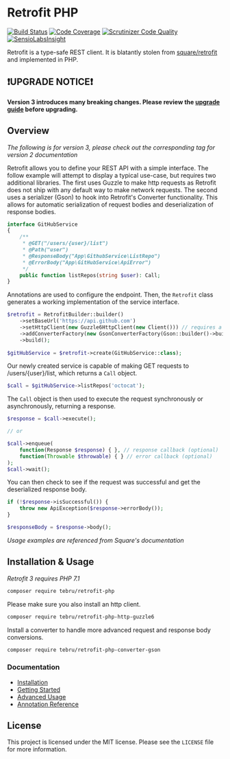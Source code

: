 Retrofit PHP
============

[![Build Status](https://travis-ci.org/tebru/retrofit-php.svg?branch=master)](https://travis-ci.org/tebru/retrofit-php)
[![Code Coverage](https://scrutinizer-ci.com/g/tebru/retrofit-php/badges/coverage.png?b=master)](https://scrutinizer-ci.com/g/tebru/retrofit-php/?branch=master)
[![Scrutinizer Code Quality](https://scrutinizer-ci.com/g/tebru/retrofit-php/badges/quality-score.png?b=master)](https://scrutinizer-ci.com/g/tebru/retrofit-php/?branch=master)
[![SensioLabsInsight](https://insight.sensiolabs.com/projects/d2188bf8-8248-4df6-8bc5-8150fc0b8898/mini.png)](https://insight.sensiolabs.com/projects/d2188bf8-8248-4df6-8bc5-8150fc0b8898)

Retrofit is a type-safe REST client. It is blatantly stolen from
[square/retrofit](https://github.com/square/retrofit) and implemented in
PHP.

❗UPGRADE NOTICE❗
----------------

**Version 3 introduces many breaking changes. Please review the
[upgrade guide](docs/upgrade_2_3.md) before upgrading.**

Overview
--------

*The following is for version 3, please check out the corresponding tag
for version 2 documentation*

Retrofit allows you to define your REST API with a simple interface. The
follow example will attempt to display a typical use-case, but requires
two additional libraries. The first uses Guzzle to make http requests as
Retrofit does not ship with any default way to make network requests. The
second uses a serializer (Gson) to hook into Retrofit's Converter
functionality. This allows for automatic serialization of request bodies
and deserialization of response bodies.

```php
interface GitHubService
{
    /**
     * @GET("/users/{user}/list")
     * @Path("user")
     * @ResponseBody("App\GithubService\ListRepo")
     * @ErrorBody("App\GitHubService\ApiError")
     */
    public function listRepos(string $user): Call;
}
```

Annotations are used to configure the endpoint.
Then, the `Retrofit` class generates a working implementation of the
service interface.

```php
$retrofit = RetrofitBuilder::builder()
    ->setBaseUrl('https://api.github.com')
    ->setHttpClient(new Guzzle6HttpClient(new Client())) // requires a separate library
    ->addConverterFactory(new GsonConverterFactory(Gson::builder()->build())) // requies a separate library
    ->build();
    
$gitHubService = $retrofit->create(GitHubService::class);
```

Our newly created service is capable of making GET requests to
/users/{user}/list, which returns a `Call` object.

```php
$call = $gitHubService->listRepos('octocat');
```

The `Call` object is then used to execute the request synchronously
or asynchronously, returning a response.

```php
$response = $call->execute();

// or

$call->enqueue(
    function(Response $response) { }, // response callback (optional)
    function(Throwable $throwable) { } // error callback (optional)
);
$call->wait();
```

You can then check to see if the request was successful and get the
deserialized response body.

```php
if (!$response->isSuccessful()) {
    throw new ApiException($response->errorBody());
}

$responseBody = $response->body();
```

*Usage examples are referenced from Square's documentation*


Installation & Usage
--------------------

*Retrofit 3 requires PHP 7.1*

```bash
composer require tebru/retrofit-php
```

Please make sure you also install an http client.

```bash
composer require tebru/retrofit-php-http-guzzle6
```

Install a converter to handle more advanced request and response body
conversions.

```bash
composer require tebru/retrofit-php-converter-gson
```

### Documentation 

- [Installation](docs/installation.md)
- [Getting Started](docs/usage.md)
- [Advanced Usage](docs/advanced_usage.md)
- [Annotation Reference](docs/annotations.md)

License
-------

This project is licensed under the MIT license. Please see the `LICENSE` file
for more information.
